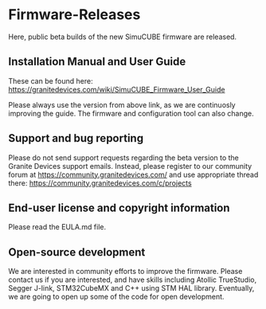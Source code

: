 # Firmware-Releases
Here, public beta builds of the new SimuCUBE firmware are released.

## Installation Manual and User Guide
 These can be found here: https://granitedevices.com/wiki/SimuCUBE_Firmware_User_Guide

Please always use the version from above link, as we are continuosly improving the guide. The firmware and configuration tool can also change.

## Support and bug reporting
Please do not send support requests regarding the beta version to the Granite Devices support emails. Instead, please register to our community forum at https://community.granitedevices.com/ and use appropriate thread there:
https://community.granitedevices.com/c/projects

## End-user license and copyright information
Please read the EULA.md file.


## Open-source development
We are interested in community efforts to improve the firmware. Please contact us if you are interested, and have skills including Atollic TrueStudio, Segger J-link, STM32CubeMX and C++ using STM HAL library. Eventually, we are going to open up some of the code for open development. 

